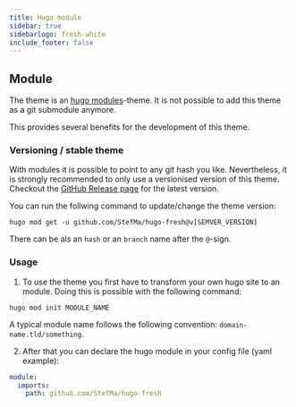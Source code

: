 ```yaml
---
title: Hugo module
sidebar: true
sidebarlogo: fresh-white
include_footer: false
---
```


## Module

The theme is an [hugo modules](https://gohugo.io/hugo-modules/)-theme.
It is not possible to add this theme as a git submodule anymore.

This provides several benefits for the development of this theme.

### Versioning / stable theme

With modules it is possible to point to any git hash you like. Nevertheless, it is strongly recommended to only use a versionised version of this theme. Checkout the [GitHub Release page](https://github.com/StefMa/hugo-fresh/releases/) for the latest version.

You can run the follwing command to update/change the theme version:

```
hugo mod get -u github.com/StefMa/hugo-fresh@v[SEMVER_VERSION]
```

There can be als an `hash` or an `branch` name after the `@`-sign.

### Usage

1. To use the theme you first have to transform your own hugo site to an module. Doing this is possible with the following command:

```
hugo mod init MODULE_NAME
```

A typical module name follows the following convention: `domain-name.tld/something`.

2. After that you can declare the hugo module in your config file (yaml example):

```yaml
module:
  imports:
    path: github.com/StefMa/hugo-fresh
```
